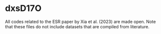 # dxsD17O
All codes related to the ESR paper by Xia et al. (2023) are made open. Note that these files do not include datasets that are compiled from literature.
